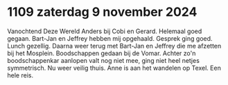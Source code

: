 # 1109 zaterdag 9 november 2024
Vanochtend Deze Wereld Anders bij Cobi en Gerard. Helemaal goed gegaan. Bart-Jan en Jeffrey hebben mij opgehaald. Gesprek ging goed. Lunch gezellig. Daarna weer terug met Bart-Jan en Jeffrey die me afzetten bij het Mosplein. Boodschappen gedaan bij de Vomar. Achter zo'n boodschappenkar aanlopen valt nog niet mee, ging niet heel netjes symmetrisch. Nu weer veilig thuis. Anne is aan het wandelen op Texel. Een hele reis. 